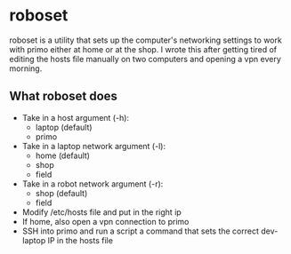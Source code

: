 # roboset

roboset is a utility that sets up the computer's networking settings to work with
primo either at home or at the shop. I wrote this after getting tired of editing the
hosts file manually on two computers and opening a vpn every morning.

## What roboset does

* Take in a host argument (-h):
    * laptop (default)
    * primo
* Take in a laptop network argument (-l):
    * home (default)
    * shop
    * field
* Take in a robot network argument (-r):
    * shop (default)
    * field
* Modify /etc/hosts file and put in the right ip
* If home, also open a vpn connection to primo
* SSH into primo and run a script a command that sets the correct dev-laptop IP in
  the hosts file

